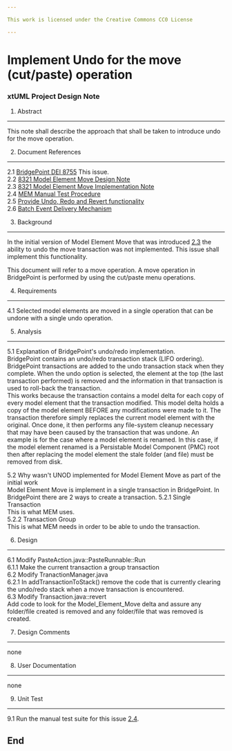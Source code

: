 ```yaml
---

This work is licensed under the Creative Commons CC0 License

---
```


# Implement Undo for the move (cut/paste) operation
### xtUML Project Design Note


1. Abstract
-----------
This note shall describe the approach that shall be taken to introduce undo for the move operation.

2. Document References
----------------------
<a id="2.1"></a>2.1 [BridgePoint DEI 8755](https://support.onefact.net/issues/8755) This issue.  
<a id="2.2"></a>2.2 [8321 Model Element Move Design Note](../8321_Model_Element_Move.dnt.md)  
<a id="2.3"></a>2.3 [8321 Model Element Move Implementation Note](../8321_Model_Element_Move.int.md)  
<a id="2.4"></a>2.4 [MEM Manual Test Procedure](https://support.onefact.net/issues/8837)  
<a id="2.5"></a>2.5 [Provide Undo, Redo and Revert functionality](https://github.com/xtuml/internal/blob/71c842bdcd937f946f977d529dc90e0f9a5f2486/Documentation_archive/20090903/technical/Undo_Redo_Revert/undo_redo_revert-i473.ant)  
<a id="2.6"></a>2.6 [Batch Event Delivery Mechanism](https://github.com/xtuml/internal/blob/71c842bdcd937f946f977d529dc90e0f9a5f2486/Documentation_archive/20090903/technical/Architecture/i865.dnt)  

3. Background
-------------
In the initial version of Model Element Move that was introduced [2.3](#2.3) the 
ability to undo the move transaction was not implemented. This issue shall implement 
this functionality. 

This document will refer to a move operation. A move operation in BridgePoint is 
performed by using the cut/paste menu operations.

4. Requirements
---------------
4.1 Selected model elements are moved in a single operation that can be undone with a single undo operation.  

5. Analysis
-----------
5.1 Explanation of BridgePoint's undo/redo implementation.  
BridgePoint contains an undo/redo transaction stack (LIFO ordering). BridgePoint 
transactions are added to the undo transaction stack when they complete. When the 
undo option is selected, the element at the top (the last transaction performed) is
removed and the information in that transaction is used to roll-back the transaction.  
This works because the transaction contains a model delta for each copy of every 
model element that the transaction modified. This model delta holds a copy of the model
element BEFORE any modifications were made to it. The transaction therefore simply replaces 
the current model element with the original. Once done, it then performs any file-system cleanup
necessary that may have been caused by the transaction that was undone. An example is for the 
case where a model element is renamed. In this case, if the model element renamed is a Persistable
Model Component (PMC) root then after replacing the model element the stale folder (and file)
must be removed from disk.

5.2 Why wasn't UNOD implemented for Model Element Move as part of the initial work    
Model Element Move is implement in a single transaction in BridgePoint. In 
BridgePoint there are 2 ways to create a transaction. 
5.2.1 Single Transaction  
This is what MEM uses.  
5.2.2 Transaction Group  
This is what MEM needs in order to be able to undo the transaction.    


6. Design
---------
6.1 Modify PasteAction.java::PasteRunnable::Run  
6.1.1 Make the current transaction a group transaction  
6.2 Modify TranactionManager.java    
6.2.1 In addTransactionToStack() remove the code that is currently clearing the 
undo/redo stack when a move transaction is encountered.  
6.3 Modify Transaction.java::revert  
Add code to look for the Model_Element_Move delta and assure any folder/file 
created is removed and any folder/file that was removed is created.

7. Design Comments
------------------
none  

8. User Documentation
---------------------
none  

9. Unit Test
------------
9.1 Run the manual test suite for this issue [2.4](https://support.onefact.net/issues/8837).  


End
---


